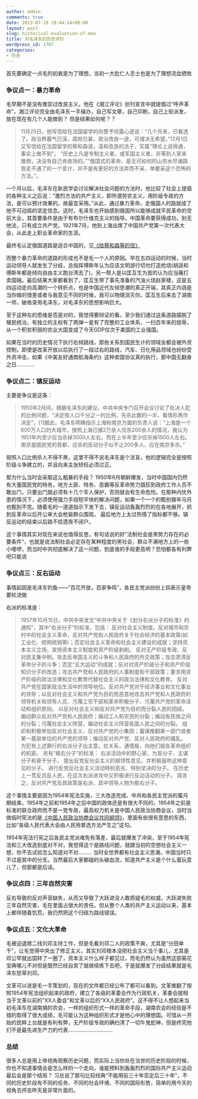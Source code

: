 ```yaml
---
author: admin
comments: true
date: 2013-07-10 19:44:14+00:00
layout: post
slug: historical-evaluation-of-mao
title: 对毛泽东的历史评价
wordpress_id: 1707
categories:
- 历史
---
```


首先要确定一点毛的初衷是为了理想，当初一大批仁人志士也是为了理想流血牺牲
<!-- more -->


### 争议点一：暴力革命


毛早期不是没有推崇过改良主义，他在《湘江评论》创刊宣言中就提倡过“呼声革命”，湘江评论完全由毛泽东一手操办，自己写文章，自己印刷，自己上街派发，放在现在有几个人能做到？
但是结果如何呢？？


> 11月25日，他写信给在法国留学的向警予坦露心迹说：“几个月来，已看透了。政治界暮气已深，腐败已甚，政治改良一途，可谓决无希望。”12月1日又写信给在法国留学的蔡和森说，温和改良的法子，实属“理论上说得通，事实上做不到”。 “历史上凡是专制主义者，或军国主义者，非等到人家来推倒，决没有自己肯收场的。”“俄国式的革命，是无可如何的山穷水尽诸路皆走不通了的一个变计，并不是有更好的方法弃而不采，单要采这个恐怖的方法。”。

一个月以后，毛泽东在新民学会讨论解决社会问题的方法时，他比较了社会上提倡的各种主义之后说：“激烈方法的共产主义，即所谓劳农主义，用阶级专政的方法，是可以预计效果的。故最宜采用。”从此，通过暴力革命，走俄国人的路就成了他不可动摇的坚定信念。这时，毛泽东也开始感到俄国所以能够成就平民革命的空前大业，其首要条件是由于有布尔什维克主义的指导。中国革命要获得成功，别无他法，只有成立共产党。1921年7月，他到上海出席了中国共产党第一次代表大会，从此走上职业革命家的生涯。


最终毛认定俄国道路是适合中国的，见[《给蔡和森等的信》](http://blog.people.com.cn/article/1/1336897292811.html)

而整个暴力革命的道路的形成也不是毛一个人的原因。早在五四运动的时候，当时运动领导人就发生了分歧，总指挥傅斯年认为应该文明游行切勿打造抢烧(胡适和傅斯年都是倾向自由主义跑台湾去了)，另一帮人是以匡互生为首的认为应当痛打卖国贼。最后结果大家都看到了，匡互生带了事先准备的汽油火烧赵家楼，这是五四运动走向高潮的一个转折点，也是中国近代左倾思潮的真正开端，其真正内涵是当你做的很差或者与我意见不同的时候，我可以物理消灭你。匡互生后来去了湖南一师，破格录用毛泽东，对毛泽东的思想影响巨大。

至于这种左的思维是否是对的，我觉得要辩证的看。至少我们通过这条道路摆脱了殖民统治，有独立的主权有了两弹一星有了完整的工业体系，一扫百年来的屈辱，从一个积贫积弱的农业大国变成了今天GDP仅次于美国的工业强国。

如果在当时的历史情况下执行右倾路线，那些关系到国民生计的领域全都会被外资控制，即使是改革开放以后执行了一段过右的路线，汽车、日化用品领域也纷纷受外资冲击，如果《中美友好通商航海条约》这种卖国协议真的执行，那中国无翻身之日............




### 争议点二：镇反运动


主要是争议是这条：


> 1950年2月间，根据毛泽东的建议，中共中央专门召开会议讨论了处决人犯的比例问题，“决定按人口千分之一的比例，先杀此数的一半，看情形再作决定”。[1]据此，毛泽东明确指示上海和南京方面的负责人说：“上海是一个600万人口的大城市，按照上海已捕2万余人仅杀200余人的情况，我认为1951年内至少应当杀掉3000人左右。而在上半年至少应杀掉1500人左右。南京是国民党的首都，应杀的反动分子似不止200多人，应在南京多杀。”


按照人口比例杀人不得不黑，这里不得不说毛泽东是个法盲，他的逻辑完全是按照阶级斗争建立的，并且向来主张矫枉必须过正。

那为什么当时会采取这么粗暴的手段？ 1950年6月朝鲜爆发，当时中国国内仍然有大量国民党的特务，地方土匪、特务、恶霸等反革命势力猖狂到政府工作人员不敢出门，只要出门就必须有十几个军人保护，否则就会有生命危险。在那种内忧外患的情况下，必须使用强力手段短平快的解决问题，如果一个一个的甄别猴年马月也甄别不完。随着毛的一道道指示下发下去，镇反运动轰轰烈烈的在各地展开，抓到反革命以后开公审大会枪毙群众围观，
最后地方上太过热情了指标都不够。镇反运动的结束以后路不拾遗夜不闭户。

这个事情其实对现在来说也值得反思，有句话说的好“法制社会是黑势力存在的必要条件”，也就是说法制社会必定存在某种程度的黑社会，群众不满地方上的一些小喽啰，而当时中共彻底解决了这一问题，到底谁的手段更高明？恐怕都各有利弊吧只能说




### 争议点三：反右运动


事情起因是毛泽东钓鱼——“百花齐放，百家争鸣”，各民主党派纷纷上钩表示皇帝要轮流做

右派的标准是：


> 1957年10月15日，中共中央发文“中共中央关于《划分右派分子的标准》的通知”，其中“右派分子”的标准，包括：
反对社会主义制度。反对城市和农村中的社会主义革命，反对共产党和人民政府关于社会经济的基本政策(如工业化、统购统销等)；否定社会主义革命和社会主义建设的成就；坚持资本主义立场，宣扬资本主义制度和资产阶级剥削。
反对无产阶级专政、反对民主集中制。攻击反帝国主义的斗争和人民政府的外交政策；攻击肃清反革命分子的斗争；否定“五大运动”的成就；反对对资产阶级分子和资产阶级知识分子的改造；攻击共产党和人民政府的人事制度和干部政策；要求用资产阶级的政治法律和文化教育代替社会主义的政治法律和文化教育。
反对共产党在国家政治生活中的领导地位。反对共产党对于经济事业和文化事业的领导；以反对社会主义和共产党为目的而恶意地攻击共产党和人民政府的领导机关和领导人员、污蔑工农干部和革命积极分子、污蔑共产党的革命活动和组织原则。
以反对社会主义和反对共产党为目的而分裂人民的团结。煽动群众反对共产党和人民政府；煽动工人和农民的分裂；煽动各民族之间的分裂；污蔑社会主义阵营，煽动社会主义阵营各国人民之间的分裂。
组织和积极参加反对社会主义、反对共产党的小集团；蓄谋推翻某一部门或者某一基层单位的共产党的领导；煽动反对共产党、反对人民政府的骚乱。
为犯有上述罪行的右派分子出主意，拉关系，通情报，向他们报告革命组织的机密。
另有“极右分子”的标准：
右派活动中的野心家、为首分子、主谋分子和骨干分子。
提出反党反社会主义的纲领性意见，并积极鼓吹这种意见的分子。
进行反党反社会主义活动特别恶劣、特别坚决的分子。
在历史上一贯反共反人民，在这次右派进攻中又积极进行反动活动的分子。
简言之，反对共产党及其政策是右派，其中领导人物为极右分子。


这个事情主要是因为1954年宪法实施，三大改造完成、中共和各民主党派的蜜月期结束。1954年之前和1954年之后中国的政体还是有很大不同的，1954年之前是标准的联合政府而不是一党专政，最高权力机关是中国人民政治协商会议，当时当做临时宪法的是[《中国人民政治协商会议共同纲领》](http://news.xinhuanet.com/ziliao/2004-12/07/content_2304465.htm)，里面有些很有意思的东西，比如“各级人民代表大会由人民用普选方法产生之”这句。

1954年宪法行宪之后各民主党派难免有落差，最后就爆发了冲突，至于1954年宪法和三大改造到底对不对，我觉得这个是路线问题，就跟当初的空想社会主义一想，你不去试验怎么知道对不对.........
当时全世界都有社会主义思潮，中国当时只不过是其中的分支。当然最后大家都碰的头破血流，知道共产主义是个什么蛋玩意儿了，但那都是后话。




### 争议点四：三年自然灾害


反右导致的反对声音缺失，从而又导致了大跃进没人敢质疑毛的权威，大跃进失败三年自然灾害，毛在里面占很大的责任。但从整个人类的共产主义运动以来，基本上都伴随着饥荒，我仍然把这个归结为路线错误。




### 争议点五：文化大革命


毛被迫退居二线刘邓主持工作，但是毛看刘邓二人的政策不爽，尤其是“分田单干”，让毛觉得中央出了修正主义，其实刘邓根本没把社会主义当个事儿，尤其是邓公早就出国转了一圈了，资本主义什么样子都见过，而毛仍然认为虽然这部葵花宝典哪儿不对但是既然已经自宫了就继续练下去吧，于是就爆发了分歧结果就是毛泽东怒草刘邓。

文革可以说是毛一手策划的，现在的文件都已经公布了都可以看到。文革推翻了按照1954年宪法组织起来的政府，建立了各级的革委会作为行政机关，革委会就相当于文革以前的“XX人委会”和文革以后的“XX人民政府”。这不得不让人想起来当初毛泽东在湖南搞的农会，一样的组织形式一样的革命手段，湖南农会的经验是不错的取得了很大成绩，毛可能认为这种组织形式才是他心中的理想国。可惜从一开始的民粹上台就是有利有弊，无产阶级专政的确扫清了一切牛鬼蛇神，但是终究他们不是最先进生产力的代表..............................




### 总结


很多人总是用上帝视角观察历史问题，而实际上当你处在当世的历史阶段的时候，你也不知道事情会是怎么样的一个走向，谁能预料到轰轰烈烈的国际共产主义运动最后会是那个结局？
习总说了那句比较经典“不能用前三十年否定后三十年”，不同的历史阶段有不同的任务、不同的社会环境、不同的国际形势，简单的用今天的视角去抨击昨天是非常片面的。
